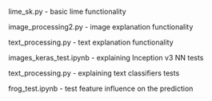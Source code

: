 lime_sk.py - basic lime functionality

image_processing2.py - image explanation functionality

text_processing.py - text explanation functionality

images_keras_test.ipynb - explaining Inception v3 NN tests

text_processing.py - explaining text classifiers tests

frog_test.ipynb - test feature influence on the prediction
